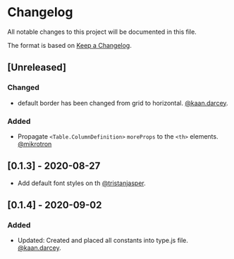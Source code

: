 # Changelog

All notable changes to this project will be documented in this file.

The format is based on [Keep a Changelog](https://keepachangelog.com/en/1.0.0/).

## [Unreleased]

### Changed

- default border has been changed from grid to horizontal. [@kaan.darcey](https://github.com/KDarcey).

### Added

- Propagate `<Table.ColumnDefinition>` `moreProps` to the `<th>` elements. [@mikrotron](https://github.com/mikrotron)

## [0.1.3] - 2020-08-27

- Add default font styles on th [@tristanjasper](https://github.com/tristanjasper).

## [0.1.4] - 2020-09-02

### Added

- Updated: Created and placed all constants into type.js file. [@kaan.darcey](https://github.com/KDarcey).
